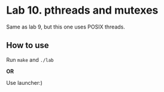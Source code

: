 # Lab 10. pthreads and mutexes

Same as lab 9, but this one uses POSIX threads.

## How to use

Run `make` and `./lab`

**OR**

Use launcher:)
